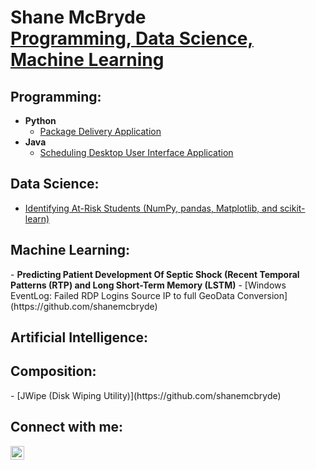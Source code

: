<h1>Shane McBryde <br/><a href="https://github.com/shanemcbryde">Programming, Data Science, Machine Learning</a></h1>

<h2>Programming:</h2>

- <b>Python</b>
  - [Package Delivery Application](https://github.com/shanemcbryde)
- <b>Java</b>
  - [Scheduling Desktop User Interface Application](https://github.com/shanemcbryde)

<h2>Data Science:</h2>

- [Identifying At-Risk Students (NumPy, pandas, Matplotlib, and scikit-learn)](https://github.com/shanemcbryde)

<h2>Machine Learning:</h2>
- <b>Predicting Patient Development Of Septic Shock (Recent Temporal Patterns (RTP) and Long Short-Term Memory (LSTM)</b>
  - [Windows EventLog: Failed RDP Logins Source IP to full GeoData Conversion](https://github.com/shanemcbryde)

<h2>Artificial Intelligence:</h2>

<h2>Composition:</h2>
  - [JWipe (Disk Wiping Utility)](https://github.com/shanemcbryde)


<h2>Connect with me:</h2>

[<img align="left" alt="ShaneMcBryde | LinkedIn" width="22px" src="https://cdn.jsdelivr.net/npm/simple-icons@v3/icons/linkedin.svg" />][linkedin]

[linkedin]: https://www.linkedin.com/in/shanekmcbryde

<!--
**shanemcbryde/shanemcbryde** is a ✨ _special_ ✨ repository because its `README.md` (this file) appears on your GitHub profile.

Here are some ideas to get you started:

- 🔭 I’m currently working on ...
- 🌱 I’m currently learning ...
- 👯 I’m looking to collaborate on ...
- 🤔 I’m looking for help with ...
- 💬 Ask me about ...
- 📫 How to reach me: ...
- 😄 Pronouns: ...
- ⚡ Fun fact: ...
-->

